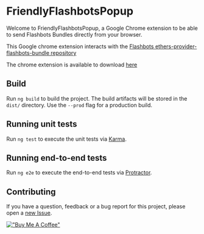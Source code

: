 # FriendlyFlashbotsPopup

Welcome to FriendlyFlashbotsPopup, a Google Chrome extension to be able to send Flashbots Bundles directly from your browser.

This Google chrome extension interacts with the [Flashbots ethers-provider-flashbots-bundle repository](https://github.com/flashbots/ethers-provider-flashbots-bundle)

The chrome extension is available to download [here](https://chrome.google.com/webstore/detail/flashbotsfriendlypopup/fgmlaglojmieknnjmhpkjckiabepcind?hl=en-GB&authuser=0)

## Build

Run `ng build` to build the project. The build artifacts will be stored in the `dist/` directory. Use the `--prod` flag for a production build.

## Running unit tests

Run `ng test` to execute the unit tests via [Karma](https://karma-runner.github.io).

## Running end-to-end tests

Run `ng e2e` to execute the end-to-end tests via [Protractor](http://www.protractortest.org/).

## Contributing

If you have a question, feedback or a bug report for this project, please open a [new Issue](https://github.com/simonmullaney/FriendlyFlashbotsPopup/issues).

[!["Buy Me A Coffee"](https://www.buymeacoffee.com/assets/img/custom_images/orange_img.png)](https://www.buymeacoffee.com/simonmullaney)
